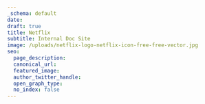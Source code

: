 ```yaml
---
_schema: default
date:
draft: true
title: Netflix
subtitle: Internal Doc Site
image: /uploads/netflix-logo-netflix-icon-free-free-vector.jpg
seo:
  page_description:
  canonical_url:
  featured_image:
  author_twitter_handle:
  open_graph_type:
  no_index: false
---
```

